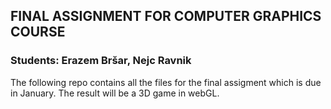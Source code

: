 ## FINAL ASSIGNMENT FOR COMPUTER GRAPHICS COURSE
### Students: Erazem Bršar, Nejc Ravnik

The following repo contains all the files for the final assigment which is due in January. The result will be a 3D game in webGL.